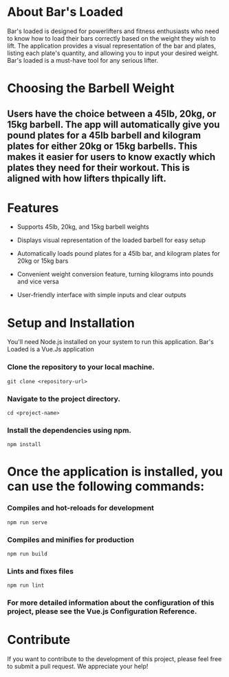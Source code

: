 # About Bar's Loaded

Bar's loaded is designed for powerlifters and fitness enthusiasts who need to know how to load their bars correctly based on the weight they wish to lift. The application provides a visual representation of the bar and plates, listing each plate's quantity, and allowing you to input your desired weight. Bar's loaded is a must-have tool for any serious lifter.

# Choosing the Barbell Weight

## Users have the choice between a 45lb, 20kg, or 15kg barbell. The app will automatically give you pound plates for a 45lb barbell and kilogram plates for either 20kg or 15kg barbells. This makes it easier for users to know exactly which plates they need for their workout. This is aligned with how lifters thpically lift. 

# Features

- Supports 45lb, 20kg, and 15kg barbell weights

- Displays visual representation of the loaded barbell for easy setup

- Automatically loads pound plates for a 45lb bar, and kilogram plates for 20kg or 15kg bars

- Convenient weight conversion feature, turning kilograms into pounds and vice versa

- User-friendly interface with simple inputs and clear outputs

# Setup and Installation

You'll need Node.js installed on your system to run this application. Bar's Loaded is a Vue.Js application

### Clone the repository to your local machine.

```
git clone <repository-url>
```

### Navigate to the project directory.

```
cd <project-name>
```

### Install the dependencies using npm.

```
npm install
```

# Once the application is installed, you can use the following commands:

### Compiles and hot-reloads for development

```
npm run serve
```

### Compiles and minifies for production

```
npm run build
```

### Lints and fixes files

```
npm run lint
```

### For more detailed information about the configuration of this project, please see the Vue.js Configuration Reference.


# Contribute
If you want to contribute to the development of this project, please feel free to submit a pull request. We appreciate your help!
